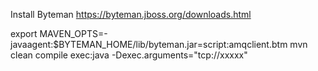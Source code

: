 Install Byteman https://byteman.jboss.org/downloads.html

export MAVEN_OPTS=-javaagent:$BYTEMAN_HOME/lib/byteman.jar=script:amqclient.btm
mvn clean compile exec:java -Dexec.arguments="tcp://xxxxx"






